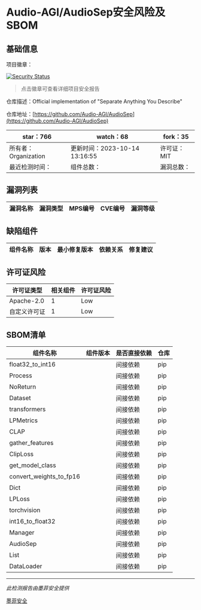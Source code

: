 # Audio-AGI/AudioSep安全风险及SBOM

## 基础信息

项目徽章：

[![Security Status](https://www.murphysec.com/platform3/v31/badge/1713624717894221824.svg)](https://www.murphysec.com/console/report/1713262856891056128/1713624717894221824)

> 点击徽章可查看详细项目安全报告

仓库描述：Official implementation of "Separate Anything You Describe"

仓库地址：[https://github.com/Audio-AGI/AudioSep](https://github.com/Audio-AGI/AudioSep)

| star：766 | watch：68 | fork：35 |
| ----------- | -------------- | ------------ |
| 所有者：Organization | 更新时间：2023-10-14 13:16:55 | 许可证：MIT |
| 最近检测时间： | 组件总数： | 漏洞总数： |




## 漏洞列表

| 漏洞名称 | 漏洞类型 | MPS编号 | CVE编号 | 漏洞等级 |
| ------- | ------ | ------- | ------ | ----- |





## 缺陷组件

| 组件名称 | 版本 | 最小修复版本 | 依赖关系 | 修复建议 |
| -------- | ---- | ------------ | -------- | -------- |





## 许可证风险

| 许可证类型 | 相关组件 | 许可证风险 |
| ---------- | -------- | ---------- |
|Apache-2.0|1|Low|
|自定义许可证|1|Low|




## SBOM清单

| 组件名称 | 组件版本 | 是否直接依赖 | 仓库 |
| -------- | -------- | ------------ | ---- |
|float32_to_int16||间接依赖|pip|
|Process||间接依赖|pip|
|NoReturn||间接依赖|pip|
|Dataset||间接依赖|pip|
|transformers||间接依赖|pip|
|LPMetrics||间接依赖|pip|
|CLAP||间接依赖|pip|
|gather_features||间接依赖|pip|
|ClipLoss||间接依赖|pip|
|get_model_class||间接依赖|pip|
|convert_weights_to_fp16||间接依赖|pip|
|Dict||间接依赖|pip|
|LPLoss||间接依赖|pip|
|torchvision||间接依赖|pip|
|int16_to_float32||间接依赖|pip|
|Manager||间接依赖|pip|
|AudioSep||间接依赖|pip|
|List||间接依赖|pip|
|DataLoader||间接依赖|pip|


------

*此检测报告由墨菲安全提供*

[墨菲安全](www.murphysec.com)